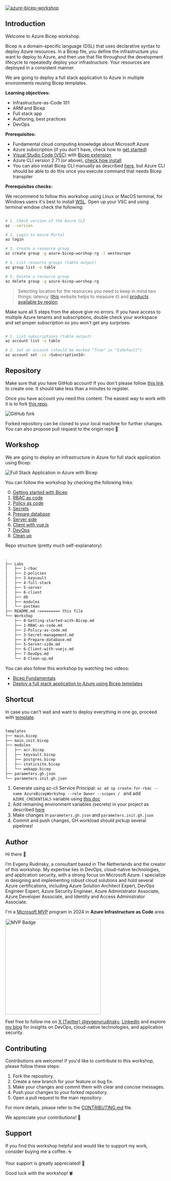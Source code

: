 [![azure-bicep-workshop](https://github.com/erudinsky/Azure-Bicep-Workshop/actions/workflows/azure-bicep-workshop.yml/badge.svg)](https://github.com/erudinsky/Azure-Bicep-Workshop/actions/workflows/azure-bicep-workshop.yml)

## Introduction

Welcome to Azure Bicep workshop. 

Bicep is a domain-specific language (DSL) that uses declarative syntax to deploy Azure resources. In a Bicep file, you define the infrastructure you want to deploy to Azure, and then use that file throughout the development lifecycle to repeatedly deploy your infrastructure. Your resources are deployed in a consistent manner.

We are going to deploy a full stack application to Azure in multiple environments reusing Bicep templates.

**Learning objectives:**

* Infrastructure-as-Code 101
* ARM and Bicep
* Full stack app
* Authoring, best practices
* DevOps

**Prerequisites:**

* Fundamental cloud computing knowledge about Microsoft Azure
* Azure subscription (if you don't have, check how to [get started](https://azure.microsoft.com/free/?wt.mc_id=MVP_387222?))
* [Visual Studio Code (VSC)](https://code.visualstudio.com/?wt.mc_id=MVP_387222?) with [Bicep extension](https://marketplace.visualstudio.com/items?itemName=ms-azuretools.vscode-bicep)
* Azure CLI version 2.71 (or above), [check how install](https://learn.microsoft.com/cli/azure/install-azure-cli?wt.mc_id=MVP_387222?)
* You can also install Bicep CLI manually as described [here](https://learn.microsoft.com/azure/azure-resource-manager/bicep/install?wt.mc_id=MVP_387222#azure-cli), but Azure CLI should be able to do this once you execute command that needs Bicep transpiler

**Prerequisites checks:**

We recommend to follow this workshop using Linux or MacOS terminal, for Windows users it's best to install [WSL](https://learn.microsoft.com/windows/wsl/install?wt.mc_id=MVP_387222?). Open up your VSC and using terminal window check the following:

```bash

# 1. Check version of the Azure CLI
az --version

# 2. Login to Azure Portal
az login

# 3. Create a resource group
az create group -g azure-bicep-worshop-rg -l westeurope

# 4. List resource groups (table output)
az group list -o table

# 5. Delete a resource group
az delete group -g azure-bicep-worshop-rg

```

> Selecting location for the resources you need to keep in mind two things: latency ([this](https://www.azurespeed.com/Azure/Latency) website helps to measure it) and [products available by region](https://azure.microsoft.com/global-infrastructure/services/?wt.mc_id=MVP_387222?).

Make sure all 5 steps from the above give no errors. If you have access to multiple Azure tenants and subscriptions, double check your workspace and set proper subscription so you won't get any surprises: 

```bash

# 1. List subscriptions (table output)
az account list -o table

# 2. Set an account (should be marked "True" in "IsDefault")
az account set -is <SubscriptionId>

```

## Repository

Make sure that you have GitHub account! If you don't please follow [this link](https://github.com/join) to create one. It should take less than a minutes to register. 

Once you have account you need this content. The easiest way to work with it is to fork [this repo](https://github.com/erudinsky/Azure-Bicep-Workshop).

![GitHub fork](.attachments/github-fork.png)

Forked repository can be cloned to your local machine for further changes. You can also propose pull request to the origin repo 🙏

## Workshop

We are going to deploy an infrastructure in Azure for full stack application using Bicep:

![Full Stack Application in Azure with Bicep](/.attachments/full-stack-with-bicep.png)

You can follow the workshop by checking the following links:

0. [Getting started with Bicep](Workshop/0-Getting-started-with-Bicep.md)
1. [RBAC as code](Workshop/1-RBAC-as-code.md)
2. [Policy as code](Workshop/2-Policy-as-code.md)
3. [Secrets](Workshop/3-Secret-management.md)
4. [Prepare database](Workshop/4-Prepare-database.md)
5. [Server side](Workshop/5-Server-side.md)
6. [Client with vue.js](Workshop/6-Client-with-vuejs.md)
7. [DevOps](Workshop/7-DevOps.md)
8. [Clean up](Workshop/8-Clean-up.md)

Repo structure (pretty much self-explanatory)

```bash

.
├── Labs
│   ├── 1-rbac
│   ├── 2-policies
│   ├── 3-keyvault
│   ├── 4-full-stack
│   ├── 5-server
│   ├── 6-client
│   ├── db
│   ├── modules
│   └── postman
├── README.md <========= this file
└── Workshop
    ├── 0-Getting-started-with-Bicep.md
    ├── 1-RBAC-as-code.md
    ├── 2-Policy-as-code.md
    ├── 3-Secret-management.md
    ├── 4-Prepare-database.md
    ├── 5-Server-side.md
    ├── 6-Client-with-vuejs.md
    ├── 7-DevOps.md
    └── 8-Clean-up.md

```

You can also follow this workshop by watching two videos:

* [Bicep Fundamentals](https://www.youtube.com/watch?v=KgUT1LoFZfk)
* [Deploy a full stack application to Azure using Bicep templates](https://www.youtube.com/watch?v=uOLm15RP5P8)

## Shortcut

In case you can't wait and want to deploy everything in one go, proceed with [template](./templates/).

```bash

templates
├── main.bicep
├── main.init.bicep
├── modules
│   ├── acr.bicep
│   ├── keyvault.bicep
│   ├── postgres.bicep
│   ├── staticsite.bicep
│   └── webapp.bicep
├── parameters.gh.json
└── parameters.init.gh.json

```

1. Generate using az-cli Service Principal: `az ad sp create-for-rbac --name AzureBicepWorkshop --role Owner --scopes / ` and add `AZURE_CREDENTIALS` variable using [this doc](https://github.com/Azure/login?tab=readme-ov-file#login-with-a-service-principal-secret)
2. Add remaining environment variables (secrets) in your project as described [here](https://github.com/erudinsky/Azure-Bicep-Workshop/blob/main/Workshop/7-DevOps.md)
3. Make changes in `parameters.gh.json` and `parameters.init.gh.json`
4. Commit and push changes, GH workload should pickup several pipelines!

## Author

Hi there 👋

I’m Evgeny Rudinsky, a consultant based in The Netherlands and the creator of this workshop. My expertise lies in DevOps, cloud-native technologies, and application security, with a strong focus on Microsoft Azure. I specialize in designing and implementing robust cloud solutions and hold several Azure certifications, including Azure Solution Architect Expert, DevOps Engineer Expert, Azure Security Engineer, Azure Administrator Associate, Azure Developer Associate, and Identity and Access Administrator Associate.

I'm a [Microsoft MVP](https://mvp.microsoft.com/mvp/profile/33cf4dc8-f650-4422-a834-48c08ac92c58) program in 2024 in **Azure Infrastructure as Code** area.

<a href="https://mvp.microsoft.com/mvp/profile/33cf4dc8-f650-4422-a834-48c08ac92c58"><img src="/.attachments/MVP_Badge_Horizontal_Preferred_Blue3005_RGB.png" alt="MVP Badge" width="300"></a>

Feel free to follow me on [X (Twitter) @evgenyrudinsky](https://twitter.com/evgenyrudinsky), [LinkedIn](https://www.linkedin.com/in/evgenyrudinsky/) and explore [my blog](https://erudinsky.com/) for insights on DevOps, cloud-native technologies, and application security.

## Contributing

Contributions are welcome! If you'd like to contribute to this workshop, please follow these steps:

1. Fork the repository.
2. Create a new branch for your feature or bug fix.
3. Make your changes and commit them with clear and concise messages.
4. Push your changes to your forked repository.
5. Open a pull request to the main repository.

For more details, please refer to the [CONTRIBUTING.md](CONTRIBUTING.md) file.

We appreciate your contributions! 🙏

## Support

If you find this workshop helpful and would like to support my work, consider buying me a coffee. ☕️

Your support is greatly appreciated! 🙏

<script type="text/javascript" src="https://cdnjs.buymeacoffee.com/1.0.0/button.prod.min.js" data-name="bmc-button" data-slug="erudinsky" data-color="#FFDD00" data-emoji=""  data-font="Cookie" data-text="Buy me a coffee" data-outline-color="#000000" data-font-color="#000000" data-coffee-color="#ffffff" ></script>

Good luck with the workshop! 🍀
